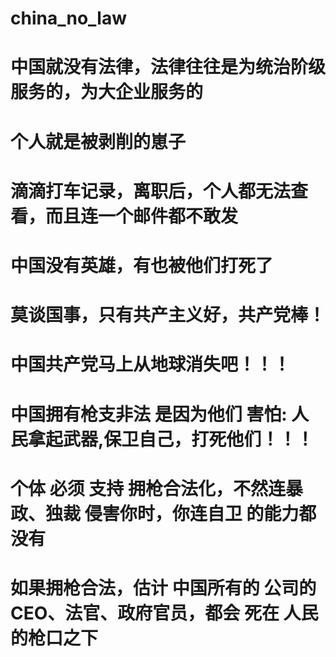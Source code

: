 # china_no_law

# 中国就没有法律，法律往往是为统治阶级服务的，为大企业服务的
# 个人就是被剥削的崽子
# 滴滴打车记录，离职后，个人都无法查看，而且连一个邮件都不敢发
# 中国没有英雄，有也被他们打死了
# 莫谈国事，只有共产主义好，共产党棒！
# 中国共产党马上从地球消失吧！！！
# 
# 中国拥有枪支非法 是因为他们 害怕: 人民拿起武器,保卫自己，打死他们！！！
# 个体 必须 支持 拥枪合法化，不然连暴政、独裁 侵害你时，你连自卫 的能力都没有
# 如果拥枪合法，估计 中国所有的 公司的CEO、法官、政府官员，都会 死在  人民的枪口之下
